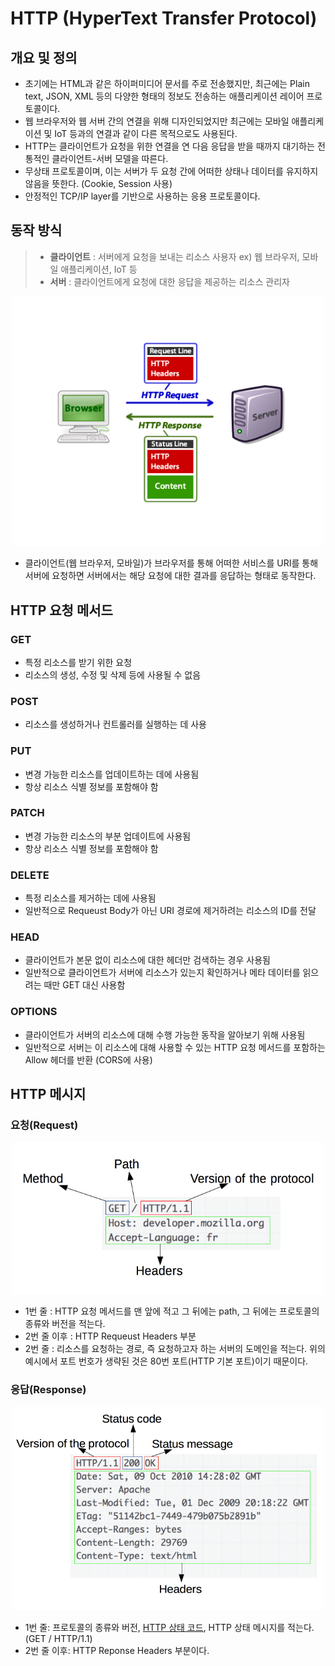 # HTTP (HyperText Transfer Protocol)
## 개요 및 정의
- 초기에는 HTML과 같은 하이퍼미디어 문서를 주로 전송했지만, 최근에는 Plain text, JSON, XML 등의 다양한 형태의 정보도 전송하는 애플리케이션 레이어 프로토콜이다.
- 웹 브라우저와 웹 서버 간의 연결을 위해 디자인되었지만 최근에는 모바일 애플리케이션 및 IoT 등과의 연결과 같이 다른 목적으로도 사용된다.
- HTTP는 클라이언트가 요청을 위한 연결을 연 다음 응답을 받을 때까지 대기하는 전통적인 클라이언트-서버 모델을 따른다.
- 무상태 프로토콜이며, 이는 서버가 두 요청 간에 어떠한 상태나 데이터를 유지하지 않음을 뜻한다. (Cookie, Session 사용)
- 안정적인 TCP/IP layer를 기반으로 사용하는 응용 프로토콜이다.

## 동작 방식
> - __클라이언트__ : 서버에게 요청을 보내는 리소스 사용자 ex) 웹 브라우저, 모바일 애플리케이션, IoT 등
> - __서버__ : 클라이언트에게 요청에 대한 응답을 제공하는 리소스 관리자

<p align="center"><img src="./images/HTTP_1.png" width="500"></p>

- 클라이언트(웹 브라우저, 모바일)가 브라우저를 통해 어떠한 서비스를 URI를 통해 서버에 요청하면 서버에서는 해당 요청에 대한 결과를 응답하는 형태로 동작한다.

## HTTP 요청 메서드
### GET
- 특정 리소스를 받기 위한 요청
- 리소스의 생성, 수정 및 삭제 등에 사용될 수 없음
### POST
- 리소스를 생성하거나 컨트롤러를 실행하는 데 사용
### PUT
- 변경 가능한 리소스를 업데이트하는 데에 사용됨
- 항상 리소스 식별 정보를 포함해야 함
### PATCH
- 변경 가능한 리소스의 부분 업데이트에 사용됨
- 항상 리소스 식별 정보를 포함해야 함
### DELETE
- 특정 리소스를 제거하는 데에 사용됨
- 일반적으로 Requeust Body가 아닌 URI 경로에 제거하려는 리소스의 ID를 전달
### HEAD
- 클라이언트가 본문 없이 리소스에 대한 헤더만 검색하는 경우 사용됨
- 일반적으로 클라이언트가 서버에 리소스가 있는지 확인하거나 메타 데이터를 읽으려는 때만 GET 대신 사용함
### OPTIONS
- 클라이언트가 서버의 리소스에 대해 수행 가능한 동작을 알아보기 위해 사용됨
- 일반적으로 서버는 이 리소스에 대해 사용할 수 있는 HTTP 요청 메서드를 포함하는 Allow 헤더를 반환 (CORS에 사용)

## HTTP 메시지
### 요청(Request)
<p align="center"><img src="./images/http_request.png" width="500"></p>

- 1번 줄 : HTTP 요청 메서드를 맨 앞에 적고 그 뒤에는 path, 그 뒤에는 프로토콜의 종류와 버전을 적는다.
- 2번 줄 이후 : HTTP Requeust Headers 부분
- 2번 줄 : 리소스를 요청하는 경로, 즉 요청하고자 하는 서버의 도메인을 적는다. 위의 예시에서 포트 번호가 생략된 것은 80번 포트(HTTP 기본 포트)이기 때문이다.

### 응답(Response)
<p align="center"><img src="./images/http_response.png" width="500"></p>

- 1번 줄: 프로토콜의 종류와 버전, [HTTP 상태 코드](https://www.naver.com), HTTP 상태 메시지를 적는다. (GET / HTTP/1.1)
- 2번 줄 이후: HTTP Reponse Headers 부분이다.
